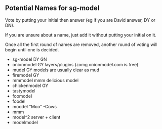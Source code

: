 Potential Names for sg-model
----------------------------

Vote by putting your initial then answer (eg if you are David answer, DY or DN).

If you are unsure about a name, just add it without putting your initial on it. 

Once all the first round of names are removed, another round of voting will begin until one is decided. 



* sg-model 		DY GN
* onionmodel 	GY			layers/plugins (zomg onionmodel.com is free)
* mudel 		GY 			models are usually clear as mud
* firemodel 	GY			
* mmmodel					mmm delicious model
* chickenmodel	GY			
* tastymodel				
* foomodel				
* foodel				
* moodel					"Moo" -Cows
* mmm
* model^2					server + client
* modelmodel